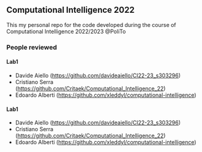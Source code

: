## Computational Intelligence 2022

This my personal repo for the code developed during the course of Computational Intelligence 2022/2023 @PoliTo

### People reviewed
#### Lab1
- Davide Aiello (https://github.com/davideaiello/CI22-23_s303296)
- Cristiano Serra (https://github.com/Critaek/Computational_Intelligence_22)
- Edoardo Alberti (https://github.com/xleddyl/computational-intelligence)

#### Lab1
- Davide Aiello (https://github.com/davideaiello/CI22-23_s303296)
- Cristiano Serra (https://github.com/Critaek/Computational_Intelligence_22)
- Edoardo Alberti (https://github.com/xleddyl/computational-intelligence)
